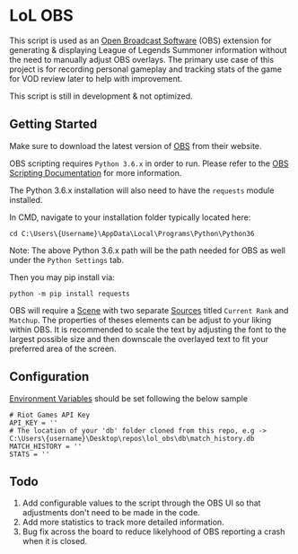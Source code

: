 # LoL OBS
This script is used as an [Open Broadcast Software](https://obsproject.com/) (OBS) extension for generating & displaying League of Legends Summoner information without the need to manually adjust OBS overlays.
The primary use case of this project is for recording personal gameplay and tracking stats of the game for VOD review later to help with improvement.

This script is still in development & not optimized.

## Getting Started

Make sure to download the latest version of [OBS](https://obsproject.com/) from their website.

OBS scripting requires `Python 3.6.x` in order to run. Please refer to the [OBS Scripting Documentation](https://obsproject.com/docs/scripting.html) for more information.

The Python 3.6.x installation will also need to have the `requests` module installed.

In CMD, navigate to your installation folder typically located here:
```shell
cd C:\Users\{Username}\AppData\Local\Programs\Python\Python36
```

Note: The above Python 3.6.x path will be the path needed for OBS as well under the `Python Settings` tab. 

Then you may pip install via:
```shell
python -m pip install requests
```

OBS will require a [Scene](https://obsproject.com/wiki/Sources-Guide#scene) with two separate [Sources](https://obsproject.com/wiki/Sources-Guide#game-capture) titled `Current Rank` and `Matchup`. The properties of theses elements can be adjust to your liking within OBS. It is recommended to scale the text by adjusting the font to the largest possible size and then downscale the overlayed text to fit your preferred area of the screen.

## Configuration
[Environment Variables](https://en.wikipedia.org/wiki/Environment_variable) should be set following the below sample

```shell
# Riot Games API Key
API_KEY = ''
# The location of your 'db' folder cloned from this repo, e.g -> C:\Users\{username}\Desktop\repos\lol_obs\db\match_history.db
MATCH_HISTORY = ''
STATS = ''
```

## Todo
1. Add configurable values to the script through the OBS UI so that adjustments don't need to be made in the code.
2. Add more statistics to track more detailed information.
3. Bug fix across the board to reduce likelyhood of OBS reporting a crash when it is closed.